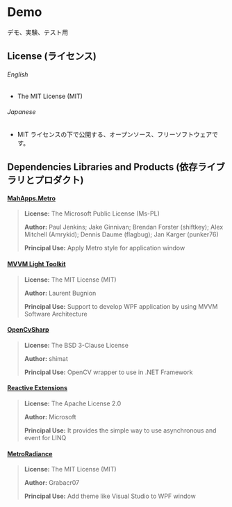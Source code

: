 Demo
====

デモ、実験、テスト用

## License (ライセンス)

###### English 
* The MIT License (MIT)


###### Japanese 
* MIT ライセンスの下で公開する、オープンソース、フリーソフトウェアです。


## Dependencies Libraries and Products (依存ライブラリとプロダクト)

#### [MahApps.Metro](http://mahapps.com/)

> **License:** The Microsoft Public License (Ms-PL)
> 
> **Author:** Paul Jenkins; Jake Ginnivan; Brendan Forster (shiftkey); Alex Mitchell (Amrykid); Dennis Daume (flagbug); Jan Karger (punker76)
> 
> **Principal Use:** Apply Metro style for application window

#### [MVVM Light Toolkit](http://www.mvvmlight.net/)

> **License:** The MIT License (MIT)
> 
> **Author:** Laurent Bugnion
> 
> **Principal Use:** Support to develop WPF application by using MVVM Software Architecture

#### [OpenCvSharp](https://github.com/shimat/opencvsharp/)

> **License:** The BSD 3-Clause License
> 
> **Author:** shimat
> 
> **Principal Use:** OpenCV wrapper to use in .NET Framework

#### [Reactive Extensions](https://rx.codeplex.com/)

> **License:** The Apache License 2.0
> 
> **Author:** Microsoft
> 
> **Principal Use:** It provides the simple way to use asynchronous and event for LINQ

#### [MetroRadiance](https://github.com/Grabacr07/MetroRadiance)

> **License:** The MIT License (MIT)
> 
> **Author:** Grabacr07
> 
> **Principal Use:** Add theme like Visual Studio to WPF window
